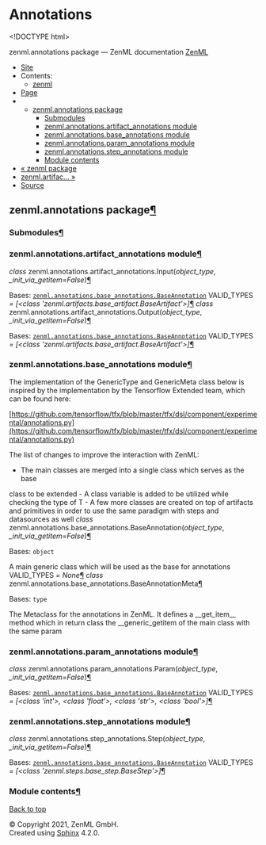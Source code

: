 # Annotations

&lt;!DOCTYPE html&gt;

zenml.annotations package — ZenML documentation  [ZenML](https://github.com/zenml-io/zenml/tree/f912d2d512477e6ed84e839259d42cb73eeedf2b/docs/sphinx_docs/_build/html/index.html)

*  [Site](https://github.com/zenml-io/zenml/tree/f912d2d512477e6ed84e839259d42cb73eeedf2b/docs/sphinx_docs/_build/html/index.html)
  * Contents:
    * [zenml](https://github.com/zenml-io/zenml/tree/f912d2d512477e6ed84e839259d42cb73eeedf2b/docs/sphinx_docs/_build/html/modules.html)
*  [Page](zenml.annotations.md)
  * * [zenml.annotations package](zenml.annotations.md)
      * [Submodules](zenml.annotations.md#submodules)
      * [zenml.annotations.artifact\_annotations module](zenml.annotations.md#module-zenml.annotations.artifact_annotations)
      * [zenml.annotations.base\_annotations module](zenml.annotations.md#module-zenml.annotations.base_annotations)
      * [zenml.annotations.param\_annotations module](zenml.annotations.md#module-zenml.annotations.param_annotations)
      * [zenml.annotations.step\_annotations module](zenml.annotations.md#module-zenml.annotations.step_annotations)
      * [Module contents](zenml.annotations.md#module-zenml.annotations)
* [ « zenml package](./)
* [ zenml.artifac... »](zenml.artifact_stores.md)
*  [Source](https://github.com/zenml-io/zenml/tree/f912d2d512477e6ed84e839259d42cb73eeedf2b/docs/sphinx_docs/_build/html/_sources/zenml.annotations.rst.txt)

## zenml.annotations package[¶](zenml.annotations.md#zenml-annotations-package)

### Submodules[¶](zenml.annotations.md#submodules)

### zenml.annotations.artifact\_annotations module[¶](zenml.annotations.md#module-zenml.annotations.artifact_annotations)

 _class_ zenml.annotations.artifact\_annotations.Input\(_object\_type_, _\_init\_via\_getitem=False_\)[¶](zenml.annotations.md#zenml.annotations.artifact_annotations.Input)

Bases: [`zenml.annotations.base_annotations.BaseAnnotation`](zenml.annotations.md#zenml.annotations.base_annotations.BaseAnnotation) VALID\_TYPES _= \[&lt;class 'zenml.artifacts.base\_artifact.BaseArtifact'&gt;\]_[¶](zenml.annotations.md#zenml.annotations.artifact_annotations.Input.VALID_TYPES) _class_ zenml.annotations.artifact\_annotations.Output\(_object\_type_, _\_init\_via\_getitem=False_\)[¶](zenml.annotations.md#zenml.annotations.artifact_annotations.Output)

Bases: [`zenml.annotations.base_annotations.BaseAnnotation`](zenml.annotations.md#zenml.annotations.base_annotations.BaseAnnotation) VALID\_TYPES _= \[&lt;class 'zenml.artifacts.base\_artifact.BaseArtifact'&gt;\]_[¶](zenml.annotations.md#zenml.annotations.artifact_annotations.Output.VALID_TYPES)

### zenml.annotations.base\_annotations module[¶](zenml.annotations.md#module-zenml.annotations.base_annotations)

The implementation of the GenericType and GenericMeta class below is inspired by the implementation by the Tensorflow Extended team, which can be found here:

[https://github.com/tensorflow/tfx/blob/master/tfx/dsl/component/experimental/annotations.py](https://github.com/tensorflow/tfx/blob/master/tfx/dsl/component/experimental/annotations.py)

The list of changes to improve the interaction with ZenML:

* The main classes are merged into a single class which serves as the base

class to be extended - A class variable is added to be utilized while checking the type of T - A few more classes are created on top of artifacts and primitives in order to use the same paradigm with steps and datasources as well _class_ zenml.annotations.base\_annotations.BaseAnnotation\(_object\_type_, _\_init\_via\_getitem=False_\)[¶](zenml.annotations.md#zenml.annotations.base_annotations.BaseAnnotation)

Bases: `object`

A main generic class which will be used as the base for annotations VALID\_TYPES _= None_[¶](zenml.annotations.md#zenml.annotations.base_annotations.BaseAnnotation.VALID_TYPES) _class_ zenml.annotations.base\_annotations.BaseAnnotationMeta[¶](zenml.annotations.md#zenml.annotations.base_annotations.BaseAnnotationMeta)

Bases: `type`

The Metaclass for the annotations in ZenML. It defines a \_\_get\_item\_\_ method which in return class the \_\_generic\_getitem of the main class with the same param

### zenml.annotations.param\_annotations module[¶](zenml.annotations.md#module-zenml.annotations.param_annotations)

 _class_ zenml.annotations.param\_annotations.Param\(_object\_type_, _\_init\_via\_getitem=False_\)[¶](zenml.annotations.md#zenml.annotations.param_annotations.Param)

Bases: [`zenml.annotations.base_annotations.BaseAnnotation`](zenml.annotations.md#zenml.annotations.base_annotations.BaseAnnotation) VALID\_TYPES _= \[&lt;class 'int'&gt;, &lt;class 'float'&gt;, &lt;class 'str'&gt;, &lt;class 'bool'&gt;\]_[¶](zenml.annotations.md#zenml.annotations.param_annotations.Param.VALID_TYPES)

### zenml.annotations.step\_annotations module[¶](zenml.annotations.md#module-zenml.annotations.step_annotations)

 _class_ zenml.annotations.step\_annotations.Step\(_object\_type_, _\_init\_via\_getitem=False_\)[¶](zenml.annotations.md#zenml.annotations.step_annotations.Step)

Bases: [`zenml.annotations.base_annotations.BaseAnnotation`](zenml.annotations.md#zenml.annotations.base_annotations.BaseAnnotation) VALID\_TYPES _= \[&lt;class 'zenml.steps.base\_step.BaseStep'&gt;\]_[¶](zenml.annotations.md#zenml.annotations.step_annotations.Step.VALID_TYPES)

### Module contents[¶](zenml.annotations.md#module-zenml.annotations)

 [Back to top](zenml.annotations.md)

 © Copyright 2021, ZenML GmbH.  
 Created using [Sphinx](http://sphinx-doc.org/) 4.2.0.  



